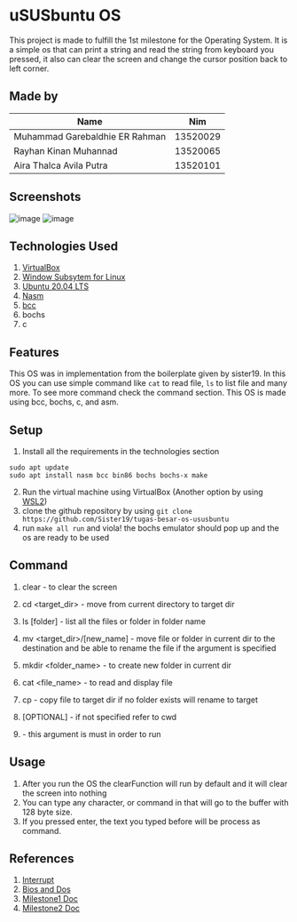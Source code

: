 # uSUSbuntu OS

This project is made to fulfill the 1st milestone for the Operating System. It is a simple os that can print a string and read the string from keyboard you pressed, it also can clear the screen and change the cursor position back to left corner.

## Made by

| Name                           |   Nim    |
| ------------------------------ | :------: |
| Muhammad Garebaldhie ER Rahman | 13520029 |
| Rayhan Kinan Muhannad          | 13520065 |
| Aira Thalca Avila Putra        | 13520101 |

## Screenshots

![image](https://user-images.githubusercontent.com/63847012/156034629-ebfcf38c-c7d3-4368-8525-91f661333ecf.png)
![image](https://user-images.githubusercontent.com/63847012/156034667-9fd9a24b-f57f-4de3-bc21-76766125d605.png)

## Technologies Used

1. [VirtualBox](https://www.virtualbox.org/)
2. [Window Subsytem for Linux](https://docs.microsoft.com/en-us/windows/wsl/install)
3. [Ubuntu 20.04 LTS](https://releases.ubuntu.com/20.04/)
4. [Nasm](https://www.nasm.us/)
5. [bcc](https://bochs.sourceforge.io/)
6. bochs
7. c

## Features

This OS was in implementation from the boilerplate given by sister19. In this OS you can use simple command like `cat` to read file, `ls` to list file and many more. To see more command check the command section. This OS is made using bcc, bochs, c, and asm. 

## Setup

1. Install all the requirements in the technologies section

```
sudo apt update
sudo apt install nasm bcc bin86 bochs bochs-x make
```

2. Run the virtual machine using VirtualBox (Another option by using [WSL2](https://github.com/Sister19/WSL-Troubleshoot))
3. clone the github repository by using `git clone https://github.com/Sister19/tugas-besar-os-ususbuntu`
4. run `make all run` and viola! the bochs emulator should pop up and the os are ready to be used

## Command
1. clear - to clear the screen
2. cd <target_dir> - move from current directory to target dir
3. ls [folder] - list all the files or folder in folder name
4. mv <file or folder> <target_dir>/[new_name] - move file or folder in current dir to the destination and be able to rename the file if the argument is specified
5. mkdir <folder_name> - to create new folder in current dir
6. cat <file_name> - to read and display file
7. cp <file or folder> <target> - copy file to target dir if no folder exists will rename to target

8. [OPTIONAL] - if not specified refer to cwd 
9. <MANDATORY> - this argument is must in order to run

## Usage

1. After you run the OS the clearFunction will run by default and it will clear the screen into nothing
2. You can type any character, or command in that will go to the buffer with 128 byte size.
3. If you pressed enter, the text you typed before will be process as command.

## References

1. [Interrupt](http://www.oldlinux.org/Linux.old/docs/interrupts/int-html/int.htm)
2. [Bios and Dos](https://jbwyatt.com/253/emu/8086_bios_and_dos_interrupts.html)
3. [Milestone1 Doc](https://docs.google.com/document/d/1x9g3kspefka_vBl8JseBROv8f7cQdfEq-59W0jOqmo4/edit#)
4. [Milestone2 Doc](https://docs.google.com/document/d/12b8gwm5RZyFfdXUKDzauFuJMtFQ2QCcKEqiJBa7sORU/edit#)
